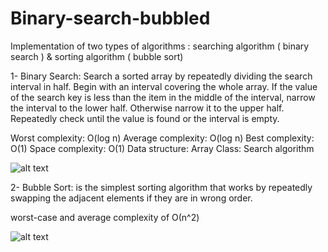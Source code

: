 # Binary-search-bubbled
Implementation of two types of algorithms : searching algorithm ( binary search ) &amp; sorting algorithm ( bubble sort) 

1- Binary Search: Search a sorted array by repeatedly dividing the search interval in half. Begin with an interval covering the whole array. If the value of the search key is less than the item in the middle of the interval, narrow the interval to the lower half. Otherwise narrow it to the upper half. Repeatedly check until the value is found or the interval is empty.

Worst complexity: O(log n)
Average complexity: O(log n)
Best complexity: O(1)
Space complexity: O(1)
Data structure: Array
Class: Search algorithm

![alt text](https://www.geeksforgeeks.org/wp-content/uploads/Binary-Search.png)

2- Bubble Sort: is the simplest sorting algorithm that works by repeatedly swapping the adjacent elements if they are in wrong order.

worst-case and average complexity of О(n^2)


![alt text](https://media.geeksforgeeks.org/wp-content/cdn-uploads/gq/2014/02/bubble-sort1.png)

